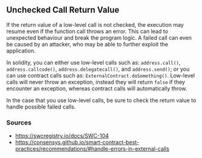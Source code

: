 ## Unchecked Call Return Value

If the return value of a low-level call is not checked, the execution may resume even if the function call throws an error. This can lead to unexpected behaviour and break the program logic. A failed call can even be caused by an attacker, who may be able to further exploit the application.

In solidity, you can either use low-level calls such as: `address.call()`, `address.callcode()`, `address.delegatecall()`, and `address.send()`; or you can use contract calls such as: `ExternalContract.doSomething()`. Low-level calls will never throw an exception, instead they will return `false` if they encounter an exception, whereas contract calls will automatically throw.

In the case that you use low-level calls, be sure to check the return value to handle possible failed calls.

### Sources

- https://swcregistry.io/docs/SWC-104
- https://consensys.github.io/smart-contract-best-practices/recommendations/#handle-errors-in-external-calls